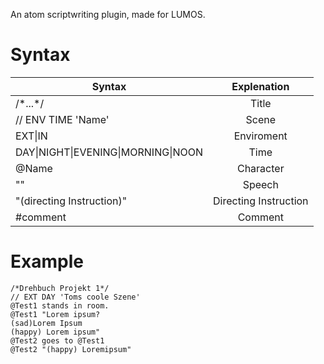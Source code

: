 An atom scriptwriting plugin, made for LUMOS.

# Syntax

| Syntax        | Explenation           |
| ------------- |:-------------:|
| /\*...\*/     | Title          |
| // ENV TIME 'Name'      | Scene      |
| EXT\|IN | Enviroment      |
|DAY\|NIGHT\|EVENING\|MORNING\|NOON|Time|
|@Name|Character|
|""|Speech|
|"(directing Instruction)"|Directing Instruction|
|#comment|Comment|

# Example

```
/*Drehbuch Projekt 1*/
// EXT DAY 'Toms coole Szene'
@Test1 stands in room.
@Test1 "Lorem ipsum?
(sad)Lorem Ipsum
(happy) Lorem ipsum"
@Test2 goes to @Test1
@Test2 "(happy) Loremipsum"
```
